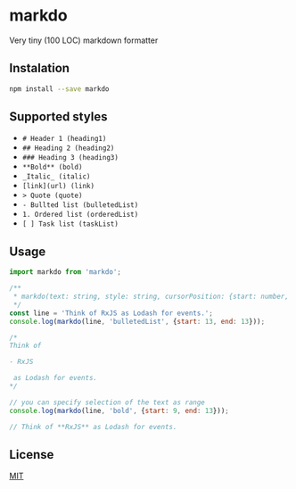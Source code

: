# markdo
Very tiny (100 LOC) markdown formatter

## Instalation

```bash
npm install --save markdo
```

## Supported styles
- `# Header 1 (heading1)`
- `## Heading 2 (heading2)`
- `### Heading 3 (heading3)`
- `**Bold** (bold)`
- `_Italic_ (italic)`
- `[link](url) (link)`
- `> Quote (quote)`
- `- Bullted list (bulletedList)`
- `1. Ordered list (orderedList)`
- `[ ] Task list (taskList)`

## Usage

```js
import markdo from 'markdo';

/**
 * markdo(text: string, style: string, cursorPosition: {start: number, end: number});
 */
const line = 'Think of RxJS as Lodash for events.';
console.log(markdo(line, 'bulletedList', {start: 13, end: 13}));

/*
Think of 

- RxJS

 as Lodash for events.
*/

// you can specify selection of the text as range
console.log(markdo(line, 'bold', {start: 9, end: 13}));

// Think of **RxJS** as Lodash for events.
```

## License
  [MIT](LICENSE)

